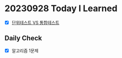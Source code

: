 # 20230928 Today I Learned
- [X] [단위테스트 VS 통합테스트](../../test/test_level.md)

## Daily Check
- [X] 알고리즘 1문제